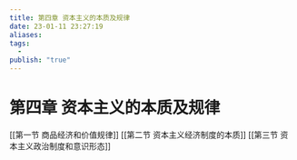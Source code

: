 ```yaml
---
title: 第四章 资本主义的本质及规律
date: 23-01-11 23:27:19
aliases: 
tags:
  - 
publish: "true"
---
```


# 第四章 资本主义的本质及规律

[[第一节 商品经济和价值规律]]
[[第二节 资本主义经济制度的本质]]
[[第三节 资本主义政治制度和意识形态]]


